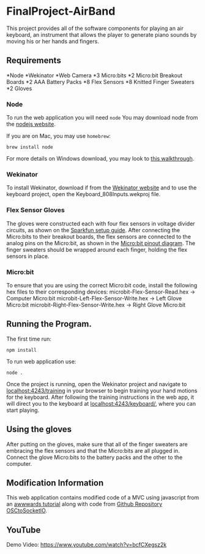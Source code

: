 # FinalProject-AirBand
This project provides all of the software components for playing an air keyboard, an instrument that allows the player to generate piano sounds by moving his or her hands and fingers. 

## Requirements
*Node
*Wekinator
*Web Camera
*3 Micro:bits
*2 Micro:bit Breakout Boards
*2 AAA Battery Packs
*8 Flex Sensors
*8 Knitted Finger Sweaters
*2 Gloves

### Node
To run the web application you will need `node`
You may download node from the [nodejs website](https://nodejs.org/en/download/). 

If you are on Mac, you may use `homebrew`:
```
brew install node
```

For more details on Windows download, you may look to [this walkthrough](https://www.guru99.com/download-install-node-js.html).

### Wekinator
To install Wekinator, download if from the [Wekinator website](http://www.wekinator.org/downloads/) and to use the keyboard project, open the Keyboard_808Inputs.wekproj file.

### Flex Sensor Gloves
The gloves were constructed each with four flex sensors in voltage divider circuits, as shown on the [Sparkfun setup guide](https://learn.sparkfun.com/tutorials/flex-sensor-hookup-guide). After connecting the Micro:bits to their breakout boards, the flex sensors are connected to the analog pins on the Micro:bit, as shown in the [Micro:bit pinout diagram](https://microbit-micropython.readthedocs.io/en/latest/pin.html). The finger sweaters should be wrapped around each finger, holding the flex sensors in place.

### Micro:bit
To ensure that you are using the correct Micro:bit code, install the following hex files to their corresponding devices:
microbit-Flex-Sensor-Read.hex -> Computer Micro:bit
microbit-Left-Flex-Sensor-Write.hex -> Left Glove Micro:bit
microbit-Right-Flex-Sensor-Write.hex -> Right Glove Micro:bit

## Running the Program.
The first time run:
```
npm install
```

To run web application use:
```
node .
```

Once the project is running, open the Wekinator project and navigate to [localhost:4243/training](http://localhost:4243/training) in your browser to begin training your hand motions for the keyboard. After following the training instructions in the web app, it will direct you to the keyboard at [localhost:4243/keyboard/](http://localhost:4243/keyboard/), where you can start playing.

## Using the gloves
After putting on the gloves, make sure that all of the finger sweaters are embracing the flex sensors and that the Micro:bits are all plugged in. Connect the glove Micro:bits to the battery packs and the other to the computer.

## Modification Information
This web application contains modified code of a MVC using javascript from an [awwwards tutorial](https://www.awwwards.com/build-a-simple-javascript-app-the-mvc-way.html) along with code from [Github Repository OSCtoSocketIO](https://github.com/rustynymph/OSCtoSocketIO).

## YouTube
Demo Video: https://www.youtube.com/watch?v=bcfCXegsz2k

